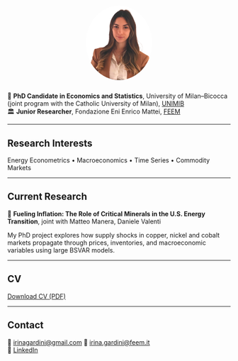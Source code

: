 
<p align="center">
  <img src="profile.png" style="width:150px;border-radius:50%;margin-bottom:10px">
</p>


📘 **PhD Candidate in Economics and Statistics**, University of Milan–Bicocca (joint program with the Catholic University of Milan), [UNIMIB](https://www.unimib.it/irina-gardini)  
🏛️ **Junior Researcher**, Fondazione Eni Enrico Mattei, [FEEM](https://www.feem.it/chi-siamo/persone/gardini-irina/)

---

## Research Interests
Energy Econometrics • Macroeconomics • Time Series • Commodity Markets  

---

## Current Research
📄 **Fueling Inflation: The Role of Critical Minerals in the U.S. Energy Transition**, joint with Matteo Manera, Daniele Valenti

  My PhD project explores how supply shocks in copper, nickel and cobalt markets propagate through prices, inventories, and    macroeconomic variables using large BSVAR models.

---

## CV
[Download CV (PDF)](CV_Irina_Gardini.pdf)

---

## Contact  
📧 irinagardini@gmail.com 
📧 irina.gardini@feem.it  
🔗 [LinkedIn](https://www.linkedin.com/in/irinagardini)
